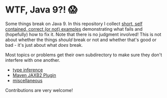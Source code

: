 # WTF, Java 9?! :scream:

Some things break on Java 9.
In this repository I collect [short, self contained, correct (or not) examples](http://www.sscce.org/) demonstrating what fails and (hopefully) how to fix it.
Note that there is no judgment involved!
This is not about whether the things _should_ break or not and whether that's good or bad - it's just about what _does_ break.

Most topics or problems get their own subdirectory to make sure they don't interfere with one another.

* [type inference](type-inference)
* [Maven JAXB2 Plugin](maven-jaxb2-plugin)
* [miscellaneous](misc)

Contributions are very welcome!
